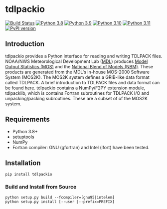 # tdlpackio

[![Build Status](https://app.travis-ci.com/eengl/tdlpackio.svg?branch=master)](https://app.travis-ci.com/eengl/tdlpackio)
[![Python 3.8](https://img.shields.io/badge/python-3.8-blue.svg)](https://www.python.org/downloads/release/python-380/)
[![Python 3.9](https://img.shields.io/badge/python-3.9-blue.svg)](https://www.python.org/downloads/release/python-390/)
[![Python 3.10](https://img.shields.io/badge/python-3.10-blue.svg)](https://www.python.org/downloads/release/python-3100/)
[![Python 3.11](https://img.shields.io/badge/python-3.11-blue.svg)](https://www.python.org/downloads/release/python-3110/)
[![PyPI version](https://badge.fury.io/py/tdlpackio.svg)](https://badge.fury.io/py/tdlpackio)

## Introduction

tdlpackio provides a Python interface for reading and writing TDLPACK files. NOAA/NWS Meteorological Development Lab ([MDL](https://www.weather.gov/mdl/)) produces [Model Output Statistics (MOS)](https://vlab.noaa.gov/web/mdl/mos) and the [National Blend of Models (NBM)](https://vlab.noaa.gov/web/mdl/nbm). These products are generated from the MDL's in-house MOS-2000 Software System (MOS2K). The MOS2K system defines a GRIB-like data format called TDLPACK.  A brief introduction to TDLPACK files and data format can be found [here](TDLPACK.md). tdlpackio contains a NumPy/F2PY extension module, tdlpacklib, which is contains Fortran subroutines for TDLPACK I/O and unpacking/packing subroutines.  These are a subset of of the MOS2K system.

## Requirements
* Python 3.8+
* setuptools
* NumPy
* Fortran compiler: GNU (gfortran) and Intel (ifort) have been tested.

## Installation

```shell
pip install tdlpackio
```

### Build and Install from Source

```shell
python setup.py build --fcompiler=[gnu95|intelem]
python setup.py install [--user |--prefix=PREFIX]
```
